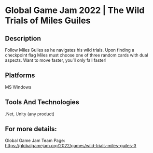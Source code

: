 # Global Game Jam 2022 | The Wild Trials of Miles Guiles

## Description
Follow Miles Guiles as he navigates his wild trials. Upon finding a checkpoint flag Miles must choose one of three random cards with dual aspects. Want to move faster, you’ll only fall faster!

## Platforms
MS Windows

## Tools And Technologies
.Net, Unity (any product)

## For more details:
Global Game Jam Team Page: https://globalgamejam.org/2022/games/wild-trials-miles-guiles-3
